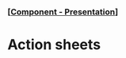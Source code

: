 ### [[Component - Presentation](./human-interface-guidelines-markdown/Component/presentation.md)]  
  
# **Action sheets**  

